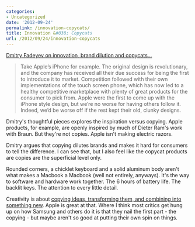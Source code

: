 ```yaml
---
categories:
- Uncategorized
date: '2012-09-24'
permalink: /innovation-copycats/
title: Innovation &#038; Copycats
url: /2012/09/24/innovation-copycats
---
```


<a href="http://fadeyev.net/2012/06/04/brand-dilution/">Dmitry Fadeyev on innovation, brand dilution and copycats...</a>

<blockquote>Take Apple’s iPhone for example. The original design is revolutionary, and the company has received all their due success for being the first to introduce it to market. Competition followed with their own implementations of the touch screen phone, which has now led to a healthy competitive marketplace with plenty of great products for the consumer to pick from. Apple were the first to come up with the iPhone style design, but we’re no worse for having others follow it. Indeed, we’d be worse off if the rest kept their old, clunky designs.</blockquote>

Dmitry's thoughtful pieces explores the inspiration versus copying. Apple products, for example, are openly inspired by much of Dieter Ram's work with Braun. But they're not copies. Apple isn't making electric razors.

Dmitry argues that copying dilutes brands and makes it hard for consumers to tell the difference. I can see that, but I also feel like the copycat products are copies are the superficial level only.

Rounded corners, a chicklet keyboard and a solid aluminum body aren't what makes a Macbook a Macbook (well not entirely, anyways). It's the way to software and hardware work together. The 6 hours of battery life. The backlit keys. The attention to every little detail.

Creativity is about <a href="https://gomakethings.com/embrace-the-remix/">copying ideas, transforming them, and combining into something new</a>. Apple is great at that. Where I think most critics get hung up on how Samsung and others do it is that they nail the first part - the copying - but maybe aren't so good at putting their own spin on things.